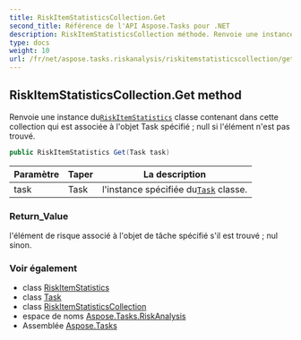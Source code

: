 ```yaml
---
title: RiskItemStatisticsCollection.Get
second_title: Référence de l'API Aspose.Tasks pour .NET
description: RiskItemStatisticsCollection méthode. Renvoie une instance duRiskItemStatistics classe contenant dans cette collection qui est associée à lobjet Task spécifié  null si lélément nest pas trouvé.
type: docs
weight: 10
url: /fr/net/aspose.tasks.riskanalysis/riskitemstatisticscollection/get/
---
```

## RiskItemStatisticsCollection.Get method

Renvoie une instance du[`RiskItemStatistics`](../../riskitemstatistics/) classe contenant dans cette collection qui est associée à l'objet Task spécifié ; null si l'élément n'est pas trouvé.

```csharp
public RiskItemStatistics Get(Task task)
```

| Paramètre | Taper | La description |
| --- | --- | --- |
| task | Task | l'instance spécifiée du[`Task`](../../../aspose.tasks/task/) classe. |

### Return_Value

l'élément de risque associé à l'objet de tâche spécifié s'il est trouvé ; nul sinon.

### Voir également

* class [RiskItemStatistics](../../riskitemstatistics/)
* class [Task](../../../aspose.tasks/task/)
* class [RiskItemStatisticsCollection](../)
* espace de noms [Aspose.Tasks.RiskAnalysis](../../riskitemstatisticscollection/)
* Assemblée [Aspose.Tasks](../../../)



